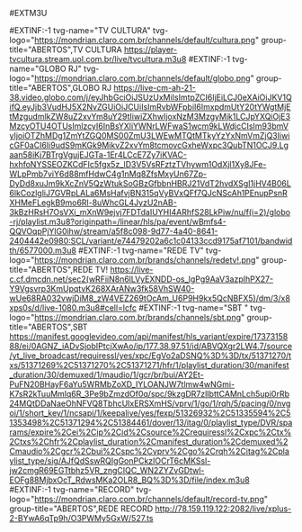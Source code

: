 #EXTM3U
 
#EXTINF:-1 tvg-name="TV CULTURA" tvg-logo="https://mondrian.claro.com.br/channels/default/cultura.png" group-title="ABERTOS",TV CULTURA
https://player-tvcultura.stream.uol.com.br/live/tvcultura.m3u8
#EXTINF:-1 tvg-name="GLOBO RJ" tvg-logo="https://mondrian.claro.com.br/channels/default/globo.png" group-title="ABERTOS",GLOBO RJ
https://live-cm-ah-21-38.video.globo.com/j/eyJhbGciOiJSUzUxMiIsImtpZCI6IjEiLCJ0eXAiOiJKV1QifQ.eyJjb3VudHJ5X2NvZGUiOiJCUiIsImRvbWFpbiI6ImxpdmUtY20tYWgtMjEtMzgudmlkZW8uZ2xvYm8uY29tIiwiZXhwIjoxNzM3MzgyMjk1LCJpYXQiOjE3MzcyOTU4OTUsImlzcyI6InBsYXliYWNrLWFwaS1wcm9kLWdjcCIsIm93bmVyIjoiOTZhMDg1ZmYtZGQ0MS00ZmU3LWEwMTQtMTkyYzYxNmVmZjQ3IiwicGF0aCI6Ii9udS9mKGk9MikvZ2xvYm8tcmovcGxheWxpc3QubTN1OCJ9.Lgaan58iKj7BTrgVgujEJGTa-1Er4LCcE7Zy7iKVAC-hxhfoNYSSEOZKCdFIc5fgx5z_lD3V5VsRFztzTVhywm1OdXjl1Xy8JFe-WLpPmb7viY6d88mfHdwC4g1nMq8ZfsMxyUn67Zp-DyDd8xuJm9kXcZnV5QzWtukSoGBzGfbbnHBRJ21VdT2hvdXSgI1jHV4B06L6lkCozlgliJ7GVRpLALa6MsHafvjBN315qVyBVxQFf7QJcNScAh1PEnupPsnRXHMeFLegkB9mo6Rl-8uWhcGL4JyzU2nAB-3kBzHRsH7OsVXi_mXnW9ejvj7FDTdaIUYHI4ARhfS28LkPiw/nu/f(i=2)/globo-rj/playlist.m3u8?originpath=/linear/hls/pa/event/wBmfs4-QQVOqpPjYlG0ihw/stream/a5f8c098-9d77-4a40-8641-2404442e0980:SCL/variant/e74479202a6c1c04133ccd9175af7101/bandwidth/6577000.m3u8
#EXTINF:-1 tvg-name="REDE TV" tvg-logo="https://mondrian.claro.com.br/brands/channels/redetv!.png" group-title="ABERTOS",REDE TV!
https://live-c.cf.dmcdn.net/sec2(wRFiiN8n6lLVyEXNDD-os_lgPg9AaV3azpIhPX27-Y9Vgsvrp3KmUpqtvK268XArANw3fk58VhSW40-wUe68RA032vwjDiM8_zW4VEZ269tOcAm_U6P9H9kx5QcNBFX5)/dm/3/x8xps0s/d/live-1080.m3u8#cell=lcfc
#EXTINF:-1 tvg-name="SBT " tvg-logo="https://mondrian.claro.com.br/brands/channels/sbt.png" group-title="ABERTOS",SBT
https://manifest.googlevideo.com/api/manifest/hls_variant/expire/1737315888/ei/0AGNZ_iADvSjobIPtcjXwAo/ip/177.38.97.51/id/ABVQXgr2LW4.7/source/yt_live_broadcast/requiressl/yes/xpc/EgVo2aDSNQ%3D%3D/tx/51371270/txs/51371269%2C51371270%2C51371271/hfr/1/playlist_duration/30/manifest_duration/30/demuxed/1/maudio/1/gcr/br/bui/AY2Et-PuFN20BHayF6aYu5WRMbZoXD_IYLOANJW7tlmw4wNGmi-K7sR2kTuuMmlq6R_3Pe9bZmzdOf0q/spc/9kzgDR7zlIbttCAMnLch5upi0rRb24MQtDDaNaeOhNFVQ8TbhcUIxERSXmHS/vprv/1/go/1/rqh/5/pacing/0/nvgoi/1/short_key/1/ncsapi/1/keepalive/yes/fexp/51326932%2C51335594%2C51353498%2C51371294%2C51384461/dover/13/itag/0/playlist_type/DVR/sparams/expire%2Cei%2Cip%2Cid%2Csource%2Crequiressl%2Cxpc%2Ctx%2Ctxs%2Chfr%2Cplaylist_duration%2Cmanifest_duration%2Cdemuxed%2Cmaudio%2Cgcr%2Cbui%2Cspc%2Cvprv%2Cgo%2Crqh%2Citag%2Cplaylist_type/sig/AJfQdSswRQIgGonPCkzIOCrT6cMKSsl-jw2cmgR69EGTtbhz5VR_zngCIQC_WN2ZYZvGDtwl-EOFg88MjbxOcT_RdwsMKa2OLR8_BQ%3D%3D/file/index.m3u8
#EXTINF:-1 tvg-name="RECORD" tvg-logo="https://mondrian.claro.com.br/channels/default/record-tv.png" group-title="ABERTOS",REDE RECORD
http://78.159.119.122:2082/live/xplus-2-BYwA6qTp9h/O3PWMy5GxW/527.ts
